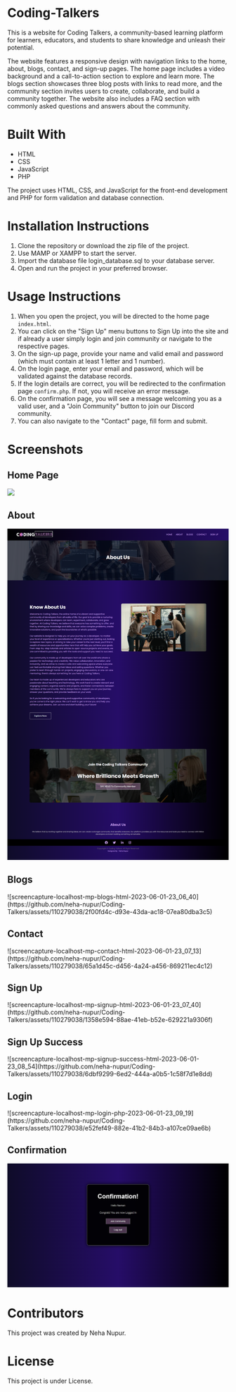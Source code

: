 # Coding-Talkers

This is a website for Coding Talkers, a community-based learning platform for learners, educators, and students to share knowledge and unleash their potential.

The website features a responsive design with navigation links to the home, about, blogs, contact, and sign-up pages. The home page includes a video background and a call-to-action section to explore and learn more. The blogs section showcases three blog posts with links to read more, and the community section invites users to create, collaborate, and build a community together. The website also includes a FAQ section with commonly asked questions and answers about the community.

<h1>Built With</h1>
<ul>
    <li>HTML</li>
    <li>CSS</li>
    <li>JavaScript</li>
    <li>PHP</li>
</ul>

The project uses HTML, CSS, and JavaScript for the front-end development and PHP for form validation and database connection.

<h1>Installation Instructions</h1>
<ol>
  <li>Clone the repository or download the zip file of the project.</li>
  <li>Use MAMP or XAMPP to start the server.</li>
  <li>Import the database file login_database.sql to your database server.</li>
  <li>Open and run the project in your preferred browser.</li>
</ol>

<h1>Usage Instructions</h1>
<ol>
  <li>When you open the project, you will be directed to the home page <code>index.html</code>.</li>
  <li>You can click on the "Sign Up" menu buttons to Sign Up into the site and if already a user simply login and join community or navigate to the respective pages.</li>
  <li>On the sign-up page, provide your name and valid email and password (which must contain at least 1 letter and 1 number).</li>
  <li>On the login page, enter your email and password, which will be validated against the database records.</li>
  <li>If the login details are correct, you will be redirected to the confirmation page <code>confirm.php</code>. If not, you will receive an error message.</li>
  <li>On the confirmation page, you will see a message welcoming you as a valid user, and a "Join Community" button to join our Discord community.</li>
  <li>You can also navigate to the "Contact" page, fill form and submit.</li>
</ol>


<h1>Screenshots</h1>
<h2>Home Page</h2>
<img src="images\screencapture-localhost-mp-2023-06-01-23_01_53.png">

<h2>About</h2>
<img src="images\screencapture-localhost-mp-about-html-2023-06-01-23_05_04.png">

<h2>Blogs</h2>
![screencapture-localhost-mp-blogs-html-2023-06-01-23_06_40](https://github.com/neha-nupur/Coding-Talkers/assets/110279038/2f00fd4c-d93e-43da-ac18-07ea80dba3c5)

<h2>Contact</h2>
![screencapture-localhost-mp-contact-html-2023-06-01-23_07_13](https://github.com/neha-nupur/Coding-Talkers/assets/110279038/65a1d45c-d456-4a24-a456-869211ec4c12)


<h2>Sign Up</h2>
![screencapture-localhost-mp-signup-html-2023-06-01-23_07_40](https://github.com/neha-nupur/Coding-Talkers/assets/110279038/1358e594-88ae-41eb-b52e-629221a9306f)


<h2>Sign Up Success</h2>
![screencapture-localhost-mp-signup-success-html-2023-06-01-23_08_54](https://github.com/neha-nupur/Coding-Talkers/assets/110279038/6dbf9299-6ed2-444a-a0b5-1c58f7d1e8dd)


<h2>Login</h2>
![screencapture-localhost-mp-login-php-2023-06-01-23_09_19](https://github.com/neha-nupur/Coding-Talkers/assets/110279038/e52fef49-882e-41b2-84b3-a107ce09ae6b)


<h2>Confirmation</h2>
<img src="images\screencapture-localhost-mp-confirm-php-2023-06-01-23_09_43.png">


<h1>Contributors</h1>

This project was created by Neha Nupur.


<h1>License</h1>

This project is under License.
